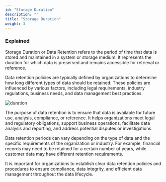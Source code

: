 ```yaml
---
id: "Storage Duration"
description: ""
title: "Storage Duration"
weight: 3
---
```

### Explained

Storage Duration or Data Retention refers to the period of time that data is stored and maintained in a system or storage medium. It represents the duration for which data is preserved and remains accessible for retrieval or reference.

Data retention policies are typically defined by organizations to determine how long different types of data should be retained. These policies are influenced by various factors, including legal requirements, industry regulations, business needs, and data management best practices.

![duration](duration.jpg)

The purpose of data retention is to ensure that data is available for future use, analysis, compliance, or reference. It helps organizations meet legal and regulatory obligations, support business operations, facilitate data analysis and reporting, and address potential disputes or investigations.

Data retention periods can vary depending on the type of data and the specific requirements of the organization or industry. For example, financial records may need to be retained for a certain number of years, while customer data may have different retention requirements.

It is important for organizations to establish clear data retention policies and procedures to ensure compliance, data integrity, and efficient data management throughout the data lifecycle.
